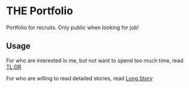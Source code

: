 # THE Portfolio
Portfolio for recruits. Only public when looking for job!

## Usage

For who are interested in me, but not want to spend too much time, read [TL;DR](https://github.com/amoretspero/portfolio/tl_dr.md)

For who are willing to read detailed stories, read [Long Story](https://github.com/amoretspero/portfolio/long_story.md)
